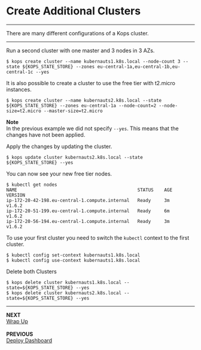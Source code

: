 # Create Additional Clusters

---

There are many different configurations of a Kops cluster.

---

Run a second cluster with one master and 3 nodes in 3 AZs.

```
$ kops create cluster --name kubernauts1.k8s.local --node-count 3 --state ${KOPS_STATE_STORE} --zones eu-central-1a,eu-central-1b,eu-central-1c --yes
```

It is also possible to create a cluster to use the free tier with t2.micro instances.

```
$ kops create cluster --name kubernauts2.k8s.local --state ${KOPS_STATE_STORE} --zones eu-central-1a --node-count=2 --node-size=t2.micro --master-size=t2.micro
```

**Note**<br/>
In the previous example we did not specify `--yes`.  This means that the changes have not been applied.  

Apply the changes by updating the cluster.

```
$ kops update cluster kubernauts2.k8s.local --state ${KOPS_STATE_STORE} --yes
```

You can now see your new free tier nodes.

```
$ kubectl get nodes
NAME                                             STATUS    AGE       VERSION
ip-172-20-42-198.eu-central-1.compute.internal   Ready     3m        v1.6.2
ip-172-20-51-199.eu-central-1.compute.internal   Ready     6m        v1.6.2
ip-172-20-56-194.eu-central-1.compute.internal   Ready     3m        v1.6.2
```

To use your first cluster you need to switch the `kubectl` context to the first cluster.

```
$ kubectl config set-context kubernauts1.k8s.local
$ kubectl config use-context kubernauts1.k8s.local
```

Delete both Clusters

```
$ kops delete cluster kubernauts1.k8s.local --state=${KOPS_STATE_STORE} --yes
$ kops delete cluster kubernauts2.k8s.local --state=${KOPS_STATE_STORE} --yes
```

---

**NEXT**<br/>
[Wrap Up](wrap_up.md)<br/><br/>
**PREVIOUS**<br/>
[Deploy Dashboard](lab_5_deploy_dashboard.md)